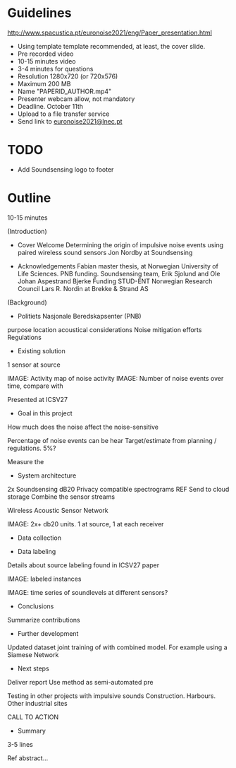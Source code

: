 

# Guidelines

http://www.spacustica.pt/euronoise2021/eng/Paper_presentation.html

- Using template template recommended, at least, the cover slide.
- Pre recorded video
- 10-15 minutes video
- 3-4 minutes for questions
- Resolution 1280x720 (or 720x576)
- Maximum 200 MB
- Name "PAPERID_AUTHOR.mp4"
- Presenter webcam allow, not mandatory
- Deadline. October 11th
- Upload to a file transfer service
- Send link to euronoise2021@lnec.pt

# TODO

- Add Soundsensing logo to footer

# Outline

10-15 minutes

(Introduction)
- Cover
Welcome
Determining the origin of impulsive noise events using paired wireless sound sensors
Jon Nordby
at Soundsensing

- Acknowledgements
Fabian master thesis, at Norwegian University of Life Sciences.
PNB funding.
Soundsensing team, Erik Sjolund and Ole Johan Aspestrand Bjerke
Funding STUD-ENT Norwegian Research Council
Lars R. Nordin at Brekke & Strand AS

(Background)

- Politiets Nasjonale Beredskapsenter (PNB)

purpose
location
acoustical considerations
Noise mitigation efforts
Regulations


- Existing solution

1 sensor at source

IMAGE: Activity map of noise activity
IMAGE: Number of noise events over time, compare with

Presented at ICSV27

- Goal in this project

How much does the noise affect the noise-sensitive

Percentage of noise events can be hear
Target/estimate from planning / regulations. 5%?

Measure the 

- System architecture

2x Soundsensing dB20
Privacy compatible spectrograms
REF
Send to cloud storage
Combine the sensor streams

Wireless Acoustic Sensor Network

IMAGE: 2x+ db20 units. 1 at source, 1 at each receiver 

- Data collection



- Data labeling

Details about source labeling found in ICSV27 paper

IMAGE: labeled instances

IMAGE: time series of soundlevels at different sensors?

- Conclusions

Summarize contributions


- Further development 

Updated dataset
joint training of with combined model. For example using a Siamese Network

- Next steps

Deliver report
Use method as semi-automated pre

Testing in other projects with impulsive sounds
Construction. Harbours. Other industrial sites

CALL TO ACTION
 

- Summary

3-5 lines

Ref abstract...


